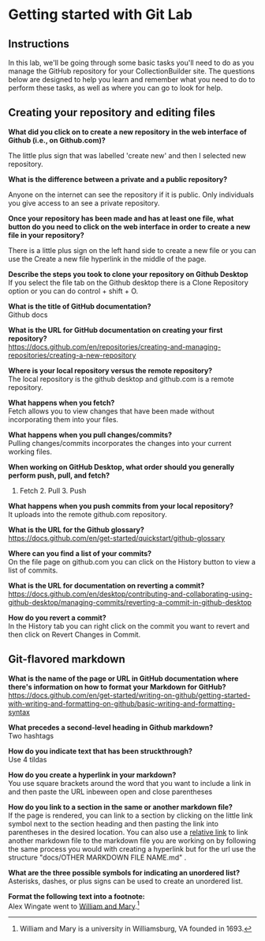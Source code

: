 # Getting started with Git Lab
## Instructions
In this lab, we'll be going through some basic tasks you'll need to do as you manage the GitHub repository for your CollectionBuilder site. The questions below are designed to help you learn and remember what you need to do to perform these tasks, as well as where you can go to look for help. 
## Creating your repository and editing files
**What did you click on to create a new repository in the web interface of Github (i.e., on Github.com)?**

The little plus sign that was labelled 'create new' and then I selected new repository.

**What is the difference between a private and a public repository?**

Anyone on the internet can see the repository if it is public. Only individuals you give access to an see a private repository.

**Once your repository has been made and has at least one file, what button do you need to click on the web interface in order to create a new file in your repository?**

There is a little plus sign on the left hand side to create a new file or you can use the Create a new file hyperlink in the middle of the page.

**Describe the steps you took to clone your repository on Github Desktop**  
If you select the file tab on the Github desktop there is a Clone Repository option or you can do control + shift + O.

**What is the title of GitHub documentation?**  
Github docs

**What is the URL for GitHub documentation on creating your first repository?**  
https://docs.github.com/en/repositories/creating-and-managing-repositories/creating-a-new-repository

**Where is your local repository versus the remote repository?**  
The local repository is the github desktop and github.com is a remote repository.

**What happens when you fetch?**   
Fetch allows you to view changes that have been made without incorporating them into your files.

**What happens when you pull changes/commits?**  
Pulling changes/commits incorporates the changes into your current working files.

**When working on GitHub Desktop, what order should you generally perform push, pull, and fetch?**  
1. Fetch 2. Pull 3. Push

**What happens when you push commits from your local repository?**  
It uploads into the remote github.com repository.

**What is the URL for the Github glossary?**  
https://docs.github.com/en/get-started/quickstart/github-glossary

**Where can you find a list of your commits?**  
On the file page on github.com you can click on the History button to view a list of commits.

**What is the URL for documentation on reverting a commit?**  
https://docs.github.com/en/desktop/contributing-and-collaborating-using-github-desktop/managing-commits/reverting-a-commit-in-github-desktop

**How do you revert a commit?**  
In the History tab you can right click on the commit you want to revert and then click on Revert Changes in Commit.

## Git-flavored markdown
**What is the name of the page or URL in GitHub documentation where there's information on how to format your Markdown for GitHub?**  
https://docs.github.com/en/get-started/writing-on-github/getting-started-with-writing-and-formatting-on-github/basic-writing-and-formatting-syntax

**What precedes a second-level heading in Github markdown?**  
Two hashtags

**How do you indicate text that has been struckthrough?**  
Use 4 tildas

**How do you create a hyperlink in your markdown?**  
You use square brackets around the word that you want to include a link in and then paste the URL inbeween open and close parentheses

**How do you link to a section in the same or another markdown file?**  
If the page is rendered, you can link to a section by clicking on the little link symbol next to the section heading and then pasting the link into parentheses in the desired location. You can also use a [relative link](https://docs.github.com/en/get-started/writing-on-github/getting-started-with-writing-and-formatting-on-github/basic-writing-and-formatting-syntax#relative-links) to link another markdown file to the markdown file you are working on by following the same process you would with creating a hyperlink but for the url use the structure "docs/OTHER MARKDOWN FILE NAME.md" .  

**What are the three possible symbols for indicating an unordered list?**  
Asterisks, dashes, or plus signs can be used to create an unordered list.

**Format the following text into a footnote:**  
Alex Wingate went to [William and Mary](https://www.wm.edu/).[^1]  
[^1]: William and Mary is a university in Williamsburg, VA founded in 1693.
